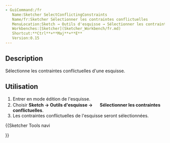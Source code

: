 ```yaml
---
- GuiCommand:/fr
   Name:Sketcher SelectConflictingConstraints
   Name/fr:Sketcher Sélectionner les contraintes conflictuelles
   MenuLocation:Sketch → Outils d'esquisse → Sélectionner les contraintes conflictuelles
   Workbenches:[Sketcher](Sketcher_Workbench/fr.md)
   Shortcut:**Ctrl**+**Maj**+**E**
   Version:0.15
---
```


## Description

Sélectionne les contraintes conflictuelles d\'une esquisse.

## Utilisation

1.  Entrer en mode édition de l\'esquisse.
2.  Choisir **Sketch → Outils d'esquisse → <img src=images/Sketcher_SelectConflictingConstraints.svg style="width:16px"> Sélectionner les contraintes conflictuelles**.
3.  Les contraintes conflictuelles de l\'esquisse seront sélectionnées.





{{Sketcher Tools navi

}}  
